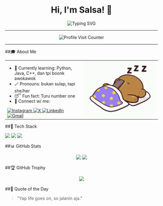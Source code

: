 <h1 align="center">Hi, I'm Salsa! 👋</h1>

<p align="center">
  <img src="https://readme-typing-svg.herokuapp.com?font=Orbitron&size=22&duration=3000&pause=1000&color=11336E&center=true&vCenter=true&width=435&lines=At+Hasanuddin+University;Information+System+Student" alt="Typing SVG" />
</p>

---

<p align="center">
  <img src="https://profile-counter.glitch.me/nabilasalsabilaaa/count.svg" alt="Profile Visit Counter" />
</p>

---

##🎓 About Me
<table width="100%" border="0" cellpadding="0" cellspacing="0">
  <tr>
    <td width="50%" valign="top" align="left">

- 🌱 Currently learning: Python, Java, C++, dan tpi boonk awokawok
- 🪄 Pronouns: bukan sulap, tapi she/her
- 😴 Fun fact: Turu number one
- 📱 Connect w/ me:
<a href="https://instagram.com/nslsabilaaa_" target="_blank" rel="noopener noreferrer">
  <img src="https://img.shields.io/badge/Instagram-%23E4405F.svg?style=for-the-badge&logo=instagram&logoColor=white" alt="Instagram">
</a>
<a href="https://x.com/bwakekoqq" target="_blank" rel="noopener noreferrer">
  <img src="https://img.shields.io/badge/X-%23181717.svg?style=for-the-badge&logo=x&logoColor=white" alt="X">
</a>
<a href="https://www.linkedin.com/in/nabila-salsabila-964511358" target="_blank" rel="noopener noreferrer">
  <img src="https://img.shields.io/badge/LinkedIn-%230077B5.svg?style=for-the-badge&logo=linkedin&logoColor=white" alt="LinkedIn">
</a>
<a href="mailto:naabiilasalsabilaa@gmail.com" target="_blank" rel="noopener noreferrer">
  <img src="https://img.shields.io/badge/Gmail-%23FFFFFF.svg?style=for-the-badge&logo=gmail&logoColor=D14836" alt="Gmail">
</a>
  </td>
  <td width="50%" valign="top" align="right">
    <img src="https://raw.githubusercontent.com/nabilasalsabilaaa/nabilasalsabilaaa/main/no-wakeup.gif" width="400" />
  </td>
</tr>
</table>

##🧰 Tech Stack
<p>
  <img src="https://img.shields.io/badge/Git-F05032?style=for-the-badge&logo=git&logoColor=white" />
  <img src="https://img.shields.io/badge/GitHub-181717?style=for-the-badge&logo=github&logoColor=white" />
  <img src="https://img.shields.io/badge/VS%20Code-007ACC?style=for-the-badge&logo=visual-studio-code&logoColor=white" />
</p>

##📊 GitHub Stats
<p align="center">
  <img src="https://github-readme-stats.vercel.app/api?username=nabilasalsabilaaa&show_icons=true&theme=radical" width="400" />
  <img src="https://github-readme-stats.vercel.app/api/top-langs/?username=nabilasalsabilaaa&layout=compact&theme=radical" width="300" />
</p>

##🏆 GitHub Trophy
<p align="center">
  <img src="https://github-profile-trophy.vercel.app/?username=nabilasalsabilaaa&theme=radical&margin-w=10&margin-h=10&no-bg=true&no-frame=true" />
</p>

##🎯 Quote of the Day

>"Yap life goes on, so jalanin aja."
